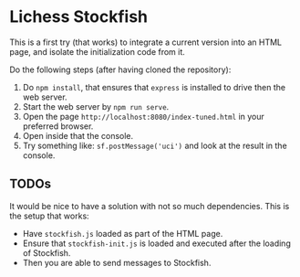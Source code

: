 # Lichess Stockfish

This is a first try (that works) to integrate a current version into an HTML page, and isolate the initialization code from it.

Do the following steps (after having cloned the repository):

1. Do `npm install`, that ensures that `express` is installed to drive then the web server.
2. Start the web server by `npm run serve`.
3. Open the page `http://localhost:8080/index-tuned.html` in your preferred browser.
4. Open inside that the console.
5. Try something like: `sf.postMessage('uci')` and look at the result in the console.

## TODOs

It would be nice to have a solution with not so much dependencies. This is the setup that works:

* Have `stockfish.js` loaded as part of the HTML page.
* Ensure that `stockfish-init.js` is loaded and executed after the loading of Stockfish.
* Then you are able to send messages to Stockfish.